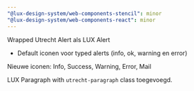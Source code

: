 ```yaml
---
"@lux-design-system/web-components-stencil": minor
"@lux-design-system/web-components-react": minor
---
```


Wrapped Utrecht Alert als LUX Alert

- Default iconen voor typed alerts (info, ok, warning en error)

Nieuwe iconen: Info, Success, Warning, Error, Mail

LUX Paragraph with `utrecht-paragraph` class toegevoegd.
